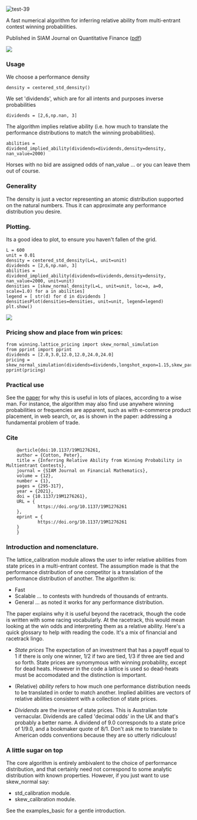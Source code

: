 
![test-39](https://github.com/microprediction/winning/workflows/tests/badge.svg)

A fast numerical algorithm for inferring relative ability from multi-entrant contest winning probabilities. 

Published in SIAM Journal on Quantitative Finance ([pdf](https://github.com/microprediction/winning/blob/main/docs/Horse_Race_Problem__SIAM_updated.pdf))
 
![](https://i.imgur.com/83iFzel.png) 

### Usage

We choose a performance density

    density = centered_std_density()

We set 'dividends', which are for all intents and purposes inverse probabilities

    dividends = [2,6,np.nan, 3]

The algorithm implies relative ability (i.e. how much to translate the performance distributions to match the winning probabilities). 

    abilities = dividend_implied_ability(dividends=dividends,density=density, nan_value=2000)

Horses with no bid are assigned odds of nan_value ... or you can leave them out of course. 

### Generality

The density is just a vector representing an atomic distribution supported on the natural numbers. Thus it can approximate any performance distribution you desire. 

### Plotting.  

Its a good idea to plot, to ensure you haven't fallen of the grid. 

    L = 600
    unit = 0.01
    density = centered_std_density(L=L, unit=unit)
    dividends = [2,6,np.nan, 3]
    abilities = dividend_implied_ability(dividends=dividends,density=density, nan_value=2000, unit=unit)
    densities = [skew_normal_density(L=L, unit=unit, loc=a, a=0, scale=1.0) for a in abilities]
    legend = [ str(d) for d in dividends ]
    densitiesPlot(densities=densities, unit=unit, legend=legend)
    plt.show()

![](https://i.imgur.com/tYsrAWY.png)

### Pricing show and place from win prices:

    from winning.lattice_pricing import skew_normal_simulation
    from pprint import pprint
    dividends = [2.0,3.0,12.0,12.0,24.0,24.0]
    pricing = skew_normal_simulation(dividends=dividends,longshot_expon=1.15,skew_parameter=1.0,nSamples=1000)
    pprint(pricing)

### Practical use

See the  [paper](https://github.com/microprediction/winning/blob/main/docs/Horse_Race_Problem__SIAM_.pdf) for why this is useful in lots of places, according to a wise man. For instance, the algorithm may also find use anywhere winning probabilities or frequencies are apparent, such as with e-commerce product placement, in web search, or, as is shown in the paper: addressing a fundamental problem of trade. 

### Cite

    
        @article{doi:10.1137/19M1276261,
        author = {Cotton, Peter},
        title = {Inferring Relative Ability from Winning Probability in Multientrant Contests},
        journal = {SIAM Journal on Financial Mathematics},
        volume = {12},
        number = {1},
        pages = {295-317},
        year = {2021},
        doi = {10.1137/19M1276261},
        URL = { 
                https://doi.org/10.1137/19M1276261
        },
        eprint = { 
                https://doi.org/10.1137/19M1276261
        }
        }

### Introduction and nomenclature.

The lattice_calibration module allows the user to infer relative abilities from state prices in a multi-entrant contest. The assumption
made is that the performance distribution of one competitor is a translation of the performance distribution of another. The algorithm is:

- Fast 
- Scalable ... to contests with hundreds of thousands of entrants.
- General ... as noted it works for any performance distribution. 

The paper explains why it is useful beyond the racetrack, though the code is written with some racing vocabularly. At the racetrack, this would mean looking at the win odds and interpreting them as a relative ability. Here's a quick glossary to help with reading the code. It's a mix of financial and racetrack lingo. 

- *State prices* The expectation of an investment that has a payoff equal to 1 if there is only one winner, 1/2 if two are tied, 1/3 if three are tied and so forth. State prices are synomymous with winning probability, except for dead heats. However in the code a lattice is used so dead-heats must be accomodated and the distinction is important. 

- (Relative) *ability* refers to how much one performance distribution needs to be 
translated in order to match another. Implied abilities are vectors of relative abilities consistent with a collection of state prices.

- *Dividends* are the inverse of state prices. This is Australian tote vernacular. Dividends are called 'decimal odds' in the UK and that's probably a better name. A dividend of 9.0 corresponds to a state price of 1/9.0, and a bookmaker quote of 8/1. Don't ask me to translate to American odds conventions because they are so utterly ridiculous!      


### A little sugar on top

The core algorithm is entirely ambivalent to the choice of performance distribution, and that certainly need not correspond to some analytic distribution with known properties. However, if you just want to use skew_normal say:

- std_calibration module. 
- skew_calibration module.  

See the examples_basic for a gentle introduction. 
